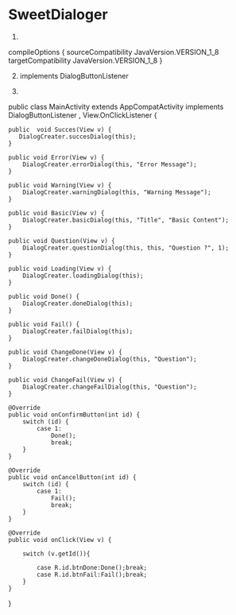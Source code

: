 # SweetDialoger


1)
 compileOptions {
        sourceCompatibility JavaVersion.VERSION_1_8
        targetCompatibility JavaVersion.VERSION_1_8
    }


2) implements DialogButtonListener

3)
public class MainActivity extends AppCompatActivity implements DialogButtonListener , View.OnClickListener {


    public  void Succes(View v) {
       DialogCreater.succesDialog(this);
    }

    public void Error(View v) {
        DialogCreater.errorDialog(this, "Error Message");
    }

    public void Warning(View v) {
        DialogCreater.warningDialog(this, "Warning Message");
    }

    public void Basic(View v) {
        DialogCreater.basicDialog(this, "Title", "Basic Content");
    }

    public void Question(View v) {
        DialogCreater.questionDialog(this, this, "Question ?", 1);
    }

    public void Loading(View v) {
        DialogCreater.loadingDialog(this);
    }

    public void Done() {
        DialogCreater.doneDialog(this);
    }

    public void Fail() {
        DialogCreater.failDialog(this);
    }

    public void ChangeDone(View v) {
        DialogCreater.changeDoneDialog(this, "Question");
    }

    public void ChangeFail(View v) {
        DialogCreater.changeFailDialog(this, "Question");
    }

    @Override
    public void onConfirmButton(int id) {
        switch (id) {
            case 1:
                Done();
                break;
        }
    }

    @Override
    public void onCancelButton(int id) {
        switch (id) {
            case 1:
                Fail();
                break;
        }
    }

    @Override
    public void onClick(View v) {

        switch (v.getId()){

            case R.id.btnDone:Done();break;
            case R.id.btnFail:Fail();break;
        }
    }
}
